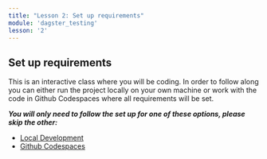```yaml
---
title: "Lesson 2: Set up requirements"
module: 'dagster_testing'
lesson: '2'
---
```


## Set up requirements

This is an interactive class where you will be coding. In order to follow along you can either run the project locally on your own machine or work with the code in Github Codespaces where all requirements will be set.

***You will only need to follow the set up for one of these options, please skip the other:***

- [Local Development](/dagster-testing/lesson-2/1-set-up-local)
- [Github Codespaces](/dagster-testing/lesson-2/2-set-up-codespace)